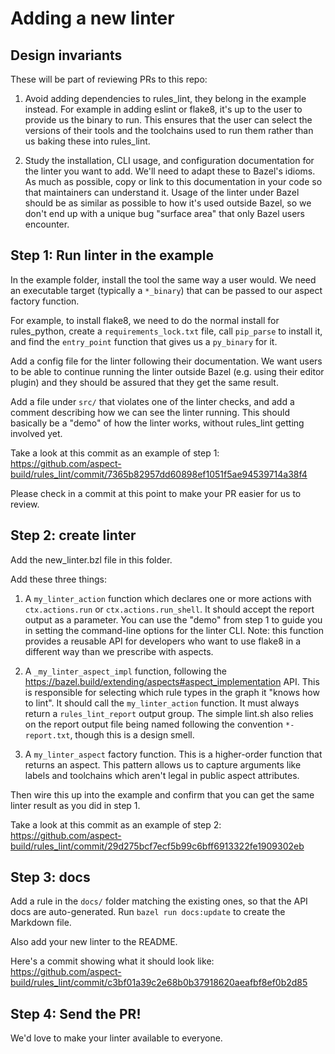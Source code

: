 # Adding a new linter

## Design invariants

These will be part of reviewing PRs to this repo:

1. Avoid adding dependencies to rules_lint, they belong in the example instead. For example in adding
   eslint or flake8, it's up to the user to provide us the binary to run.
   This ensures that the user can select the versions of their tools and the toolchains used to run them
   rather than us baking these into rules_lint.

2. Study the installation, CLI usage, and configuration documentation for the linter you want to add.
   We'll need to adapt these to Bazel's idioms. As much as possible, copy or link to this documentation
   in your code so that maintainers can understand it.
   Usage of the linter under Bazel should be as similar as possible to how it's used outside Bazel,
   so we don't end up with a unique bug "surface area" that only Bazel users encounter.

## Step 1: Run linter in the example

In the example folder, install the tool the same way a user would. We need an executable target
(typically a `*_binary`) that can be passed to our aspect factory function.

For example, to install flake8, we need to do the normal install for rules_python,
create a `requirements_lock.txt` file, call `pip_parse` to install it, and find the `entry_point`
function that gives us a `py_binary` for it.

Add a config file for the linter following their documentation. We want users to be able to continue
running the linter outside Bazel (e.g. using their editor plugin) and they should be assured that
they get the same result.

Add a file under `src/` that violates one of the linter checks, and add a comment describing how we
can see the linter running. This should basically be a "demo" of how the linter works, without
rules_lint getting involved yet.

Take a look at this commit as an example of step 1:
https://github.com/aspect-build/rules_lint/commit/7365b82957dd60898ef1051f5ae94539714a38f4

Please check in a commit at this point to make your PR easier for us to review.

## Step 2: create linter

Add the new_linter.bzl file in this folder.

Add these three things:

1. A `my_linter_action` function which declares one or more actions with `ctx.actions.run` or `ctx.actions.run_shell`.
   It should accept the report output as a parameter.
   You can use the "demo" from step 1 to guide you in setting the command-line options for the linter CLI.
   Note: this function provides a reusable API for developers who want to use flake8 in a different way than we prescribe with aspects.

2. A `_my_linter_aspect_impl` function, following the https://bazel.build/extending/aspects#aspect_implementation API.
   This is responsible for selecting which rule types in the graph it "knows how to lint".
   It should call the `my_linter_action` function.
   It must always return a `rules_lint_report` output group.
   The simple lint.sh also relies on the report output file being named following the convention `*-report.txt`, though this is
   a design smell.

3. A `my_linter_aspect` factory function. This is a higher-order function that returns an aspect.
   This pattern allows us to capture arguments like labels and toolchains which aren't legal
   in public aspect attributes.

Then wire this up into the example and confirm that you can get the same linter result as you did in
step 1.

Take a look at this commit as an example of step 2:
https://github.com/aspect-build/rules_lint/commit/29d275bcf7ecf5b99c6bff6913322fe1909302eb

## Step 3: docs

Add a rule in the `docs/` folder matching the existing ones, so that the API docs are auto-generated.
Run `bazel run docs:update` to create the Markdown file.

Also add your new linter to the README.

Here's a commit showing what it should look like:
https://github.com/aspect-build/rules_lint/commit/c3bf01a39c2e68b0b37918620aeafbf8ef0b2d85

## Step 4: Send the PR!

We'd love to make your linter available to everyone.

